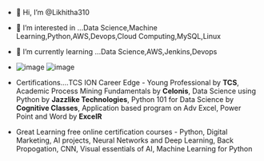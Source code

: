 - 👋 Hi, I’m @Likhitha310
- 👀 I’m interested in ...Data Science,Machine Learning,Python,AWS,Devops,Cloud Computing,MySQL,Linux
- 🌱 I’m currently learning ...Data Science,AWS,Jenkins,Devops
- ![image](https://github.com/Likhitha310/Likhitha310/assets/133338541/7b2c794e-020c-4625-92ec-6976cb88643e)
![image](https://github.com/Likhitha310/Likhitha310/assets/133338541/feaa0509-670a-4579-992f-51403d4d481c)

- Certifications....TCS ION Career Edge - Young Professional by **TCS**, Academic Process Mining Fundamentals by **Celonis**, Data Science using Python by **Jazzlike Technologies**, Python 101 for Data Science by **Cognitive Classes**, Application based program on Adv Excel, Power Point and Word by **ExcelR**
- Great Learning free online certification courses - Python, Digital Marketing, AI projects, Neural Networks and Deep Learning, Back Propogation, CNN, Visual essentials of AI, Machine Learning for Python

